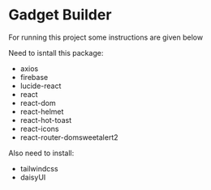 # Gadget Builder
For running this project some instructions are given below

Need to isntall this package:
- axios
- firebase
- lucide-react
- react
- react-dom
- react-helmet
- react-hot-toast
- react-icons
- react-router-domsweetalert2

Also need to install:
- tailwindcss
- daisyUI
  
